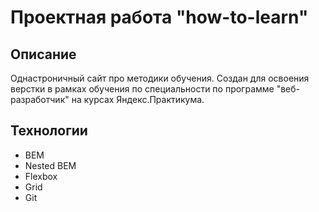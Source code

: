 # Проектная работа "how-to-learn"

## Описание
Однастроничный сайт про методики обучения. Создан для освоения верстки в рамках обучения по специальности
по программе "веб-разработчик" на курсах Яндекс.Практикума.

## Технологии
- BEM
- Nested BEM
- Flexbox
- Grid
- Git
